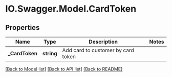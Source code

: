 # IO.Swagger.Model.CardToken
## Properties

Name | Type | Description | Notes
------------ | ------------- | ------------- | -------------
**_CardToken** | **string** | Add card to customer by card token | 

[[Back to Model list]](../README.md#documentation-for-models) [[Back to API list]](../README.md#documentation-for-api-endpoints) [[Back to README]](../README.md)

